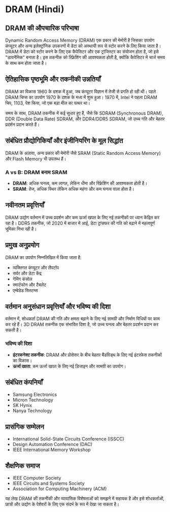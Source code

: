 # DRAM (Hindi)

## DRAM की औपचारिक परिभाषा
Dynamic Random Access Memory (DRAM) एक प्रकार की मेमोरी है जिसका उपयोग कंप्यूटर और अन्य इलेक्ट्रॉनिक उपकरणों में डेटा को अस्थायी रूप से स्टोर करने के लिए किया जाता है। DRAM में डेटा को स्टोर करने के लिए एक कैपेसिटर और एक ट्रांजिस्टर का संयोजन होता है, जो इसे "डायनैमिक" बनाता है। इस तकनीक को रिफ्रेशिंग की आवश्यकता होती है, क्योंकि कैपेसिटर में चार्ज समय के साथ कम होता जाता है।

## ऐतिहासिक पृष्ठभूमि और तकनीकी उन्नतियाँ
DRAM का विकास 1960 के दशक में हुआ, जब कंप्यूटर विज्ञान में तेजी से प्रगति हो रही थी। पहले DRAM चिप्स का उपयोग 1970 के दशक के मध्य में शुरू हुआ। 1970 में, Intel ने पहला DRAM चिप, 1103, पेश किया, जो एक बड़ा मील का पत्थर था। 

समय के साथ, DRAM तकनीक में कई सुधार हुए हैं, जैसे कि SDRAM (Synchronous DRAM), DDR (Double Data Rate) SDRAM, और DDR4/DDR5 SDRAM, जो उच्च गति और बेहतर प्रदर्शन प्रदान करते हैं। 

## संबंधित प्रौद्योगिकियाँ और इंजीनियरिंग के मूल सिद्धांत
DRAM के अलावा, अन्य प्रकार की मेमोरी जैसे SRAM (Static Random Access Memory) और Flash Memory भी उपलब्ध हैं। 

### A vs B: DRAM बनाम SRAM
- **DRAM**: अधिक घनत्व, कम लागत, लेकिन धीमा और रिफ्रेशिंग की आवश्यकता होती है।
- **SRAM**: तेज, अधिक स्थिर लेकिन अधिक महंगा और कम घनत्व वाला होता है।

## नवीनतम प्रवृत्तियाँ
DRAM उद्योग वर्तमान में उच्च प्रदर्शन और कम ऊर्जा खपत के लिए नई तकनीकों पर ध्यान केंद्रित कर रहा है। DDR5 तकनीक, जो 2020 में बाजार में आई, डेटा ट्रांसफर की गति को बढ़ाने में महत्वपूर्ण भूमिका निभा रही है। 

## प्रमुख अनुप्रयोग
DRAM का उपयोग निम्नलिखित में किया जाता है:
- व्यक्तिगत कंप्यूटर और लैपटॉप
- सर्वर और डेटा केंद्र
- गेमिंग कंसोल
- स्मार्टफोन और टैबलेट
- एम्बेडेड सिस्टम्स

## वर्तमान अनुसंधान प्रवृत्तियाँ और भविष्य की दिशा
वर्तमान में, शोधकर्ता DRAM की गति और क्षमता बढ़ाने के लिए नई सामग्री और निर्माण विधियों पर काम कर रहे हैं। 3D DRAM तकनीक एक संभावित दिशा है, जो उच्च घनत्व और बेहतर प्रदर्शन प्रदान कर सकती है। 

### भविष्य की दिशा
- **इंटरकनेक्ट तकनीक**: DRAM और प्रोसेसर के बीच बेहतर बैंडविड्थ के लिए नई इंटरफेस तकनीकों का विकास।
- **ऊर्जा दक्षता**: कम ऊर्जा खपत के लिए नई डिजाइन और सामग्री का उपयोग।

## संबंधित कंपनियाँ
- Samsung Electronics
- Micron Technology
- SK Hynix
- Nanya Technology

## प्रासंगिक सम्मेलन
- International Solid-State Circuits Conference (ISSCC)
- Design Automation Conference (DAC)
- IEEE International Memory Workshop

## शैक्षणिक समाज
- IEEE Computer Society
- IEEE Circuits and Systems Society
- Association for Computing Machinery (ACM)

यह लेख DRAM की तकनीकी और व्यावासिक विशेषताओं को समझने में सहायक है और इसे शोधकर्ताओं, छात्रों और उद्योग के पेशेवरों के लिए एक संदर्भ के रूप में देखा जा सकता है।